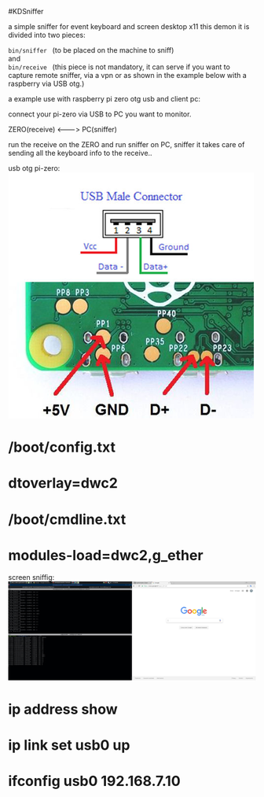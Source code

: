 #KDSniffer

a simple sniffer for event keyboard and screen desktop x11
this demon it is divided into two pieces:

<code>bin/sniffer </code>
(to be placed on the machine to sniff)
<br> 
and 
<br>
<code>bin/receive </code>
(this piece is not mandatory, it can serve if you want to capture remote sniffer,
via a vpn or as shown in the example below with a raspberry via USB otg.)

a example use with raspberry pi zero otg usb and client pc:

connect your pi-zero via USB to PC you want to monitor. 

ZERO(receive) <---> PC(sniffer)

run the receive on the ZERO and run sniffer on PC, sniffer it takes care of sending all the keyboard info to the receive..

usb otg pi-zero:<br>
<img src="1.jpg"/><br>

# /boot/config.txt
# dtoverlay=dwc2

# /boot/cmdline.txt
# modules-load=dwc2,g_ether

screen sniffig:<br>
<img src="2.jpg"/><br>

# ip address show
# ip link set usb0 up

# ifconfig usb0 192.168.7.10
